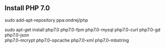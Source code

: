 ## Install PHP 7.0

sudo add-apt-repository ppa:ondrej/php

sudo apt-get install php7.0 php7.0-fpm php7.0-mysql php7.0-curl php7.0-gd php7.0-json \
    php7.0-mcrypt php7.0-opcache php7.0-xml php7.0-mbstring

